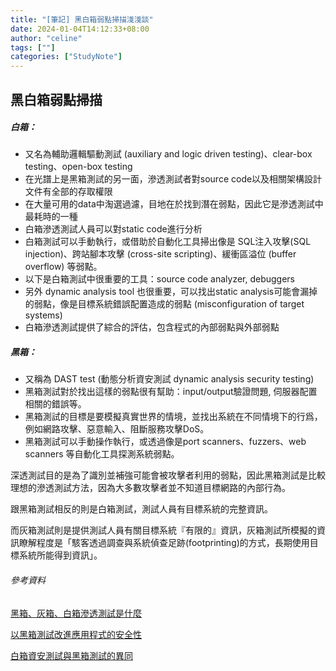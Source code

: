```yaml
---
title: "[筆記] 黑白箱弱點掃描淺淺談"
date: 2024-01-04T14:12:33+08:00
author: "celine"
tags: [""]
categories: ["StudyNote"]
---
```


## 黑白箱弱點掃描

##### 白箱：

- 又名為輔助邏輯驅動測試 (auxiliary and logic driven testing)、clear-box testing、open-box testing
- 在光譜上是黑箱測試的另一面，滲透測試者對source code以及相關架構設計文件有全部的存取權限
- 在大量可用的data中淘選過濾，目地在於找到潛在弱點，因此它是滲透測試中最耗時的一種
- 白箱滲透測試人員可以對static code進行分析
- 白箱測試可以手動執行，或借助於自動化工具掃出像是 SQL注入攻擊(SQL injection)、跨站腳本攻擊 (cross-site scripting)、緩衝區溢位 (buffer overflow) 等弱點。
- 以下是白箱測試中很重要的工具：source code analyzer, debuggers
- 另外 dynamic analysis tool 也很重要，可以找出static analysis可能會漏掉的弱點，像是目標系統錯誤配置造成的弱點 (misconfiguration of target systems)
- 白箱滲透測試提供了綜合的評估，包含程式的內部弱點與外部弱點

##### 黑箱：

- 又稱為 DAST test (動態分析資安測試 dynamic analysis security testing)
- 黑箱測試對於找出這樣的弱點很有幫助：input/output驗證問題, 伺服器配置相關的錯誤等。
- 黑箱測試的目標是要模擬真實世界的情境，並找出系統在不同情境下的行爲，例如網路攻擊、惡意輸入、阻斷服務攻擊DoS。
- 黑箱測試可以手動操作執行，或透過像是port scanners、fuzzers、web scanners 等自動化工具探測系統弱點。

深透測試目的是為了識別並補強可能會被攻擊者利用的弱點，因此黑箱測試是比較理想的滲透測試方法，因為大多數攻擊者並不知道目標網路的內部行為。

跟黑箱測試相反的則是白箱測試，測試人員有目標系統的完整資訊。

而灰箱測試則是提供測試人員有關目標系統『有限的』資訊，灰箱測試所模擬的資訊瞭解程度是「駭客透過調查與系統偵查足跡(footprinting)的方式，長期使用目標系統所能得到資訊」。

###### 參考資料

[黑箱、灰箱、白箱滲透測試是什麼](https://resources.infosecinstitute.com/topics/penetration-testing/what-are-black-box-grey-box-and-white-box-penetration-testing/)

[以黑箱測試改進應用程式的安全性](https://www.veracode.com/security/black-box-testing)

[白箱資安測試與黑箱測試的異同](https://www.linkedin.com/advice/3/what-key-differences-similarities-between-white-box#what-is-white-box-security-testing?)
